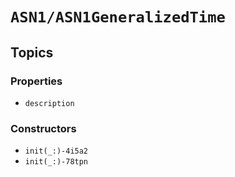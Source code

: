 # ``ASN1/ASN1GeneralizedTime``

## Topics

### Properties

- ``description``

### Constructors

- ``init(_:)-4i5a2``
- ``init(_:)-78tpn``
